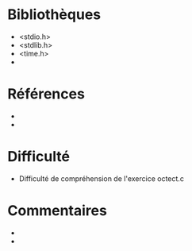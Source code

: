 # Bibliothèques
* <stdio.h>
* <stdlib.h>
* <time.h>
*

# Références
*
*

# Difficulté
* Difficulté de compréhension de l'exercice octect.c

# Commentaires
* 
* 

